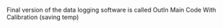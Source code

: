 Final version of the data logging software is called OutIn Main Code With Calibration (saving temp)
